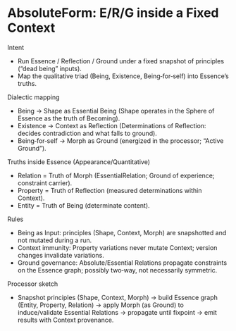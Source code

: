 # AbsoluteForm: E/R/G inside a Fixed Context

Intent
- Run Essence / Reflection / Ground under a fixed snapshot of principles (“dead being” inputs).
- Map the qualitative triad (Being, Existence, Being‑for‑self) into Essence’s truths.

Dialectic mapping
- Being → Shape as Essential Being (Shape operates in the Sphere of Essence as the truth of Becoming).
- Existence → Context as Reflection (Determinations of Reflection: decides contradiction and what falls to ground).
- Being‑for‑self → Morph as Ground (energized in the processor; “Active Ground”).

Truths inside Essence (Appearance/Quantitative)
- Relation = Truth of Morph (EssentialRelation; Ground of experience; constraint carrier).
- Property = Truth of Reflection (measured determinations within Context).
- Entity = Truth of Being (determinate content).

Rules
- Being as Input: principles (Shape, Context, Morph) are snapshotted and not mutated during a run.
- Context immunity: Property variations never mutate Context; version changes invalidate variations.
- Ground governance: Absolute/Essential Relations propagate constraints on the Essence graph; possibly two‑way, not necessarily symmetric.

Processor sketch
- Snapshot principles (Shape, Context, Morph) → build Essence graph (Entity, Property, Relation) → apply Morph (as Ground) to induce/validate Essential Relations → propagate until fixpoint → emit results with Context provenance.
